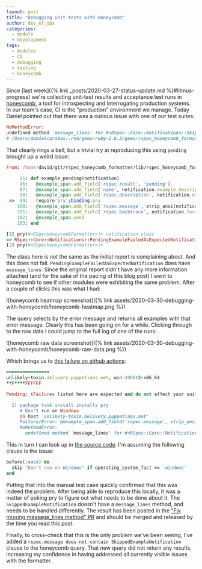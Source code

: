 ```yaml
---
layout: post
title: "Debugging unit-tests with Honeycomb"
author: dev_el_ops
categories:
  - module
  - development
tags:
  - modules
  - CI
  - debugging
  - testing
  - honeycomb
---
```


Since [last week]({% link _posts/2020-03-27-status-update.md %}#litmus-progress) we're collecting unit-test results and acceptance test runs in [honeycomb](https://honeycomb.io/), a tool for introspecting and interrogating production systems. In our team's case, CI is the "production" environment we manage. Today Daniel pointed out that there was a curious issue with one of our test suites:

```ruby
NoMethodError:
undefined method `message_lines' for #<RSpec::Core::Notifications::SkippedExampleNotification:0x00007f8407ac3018>
# /Users/danielcarabas/.rvm/gems/ruby-2.6.3/gems/rspec_honeycomb_formatter-0.2.0/lib/rspec_honeycomb_formatter.rb:95:in `example_pending'
```

That clearly rings a bell, but a trivial try at reproducing this using `pending` brought up a weird issue:

```ruby
From: /home/david/git/rspec_honeycomb_formatter/lib/rspec_honeycomb_formatter.rb @ line 99 RSpecHoneycombFormatter#example_pending:

     95: def example_pending(notification)
     96:   @example_span.add_field('rspec.result', 'pending')
     97:   @example_span.add_field('name', notification.example.description)
     98:   @example_span.add_field('rspec.description', notification.example.description)
 =>  99:   require'pry';binding.pry
    100:   @example_span.add_field('rspec.message', strip_ansi(notification.message_lines.join("\n")))
    101:   @example_span.add_field('rspec.backtrace', notification.formatted_backtrace.join("\n"))
    102:   @example_span.send
    103: end

[1] pry(#<RSpecHoneycombFormatter>)> notification.class
=> RSpec::Core::Notifications::PendingExampleFailedAsExpectedNotification
[2] pry(#<RSpecHoneycombFormatter>)>
```

The class here is not the same as the initial report is complaining about.
And this does not fail.
`PendingExampleFailedAsExpectedNotification` does have `message_lines`.
Since the original report didn't have any more information attached (and for the sake of the pacing of this blog post) I went to honeycomb to see if other modules were exhibiting the same problem.
After a couple of clicks this was what I had:

![honeycomb heatmap screenshot]({% link assets/2020-03-30-debugging-with-honeycomb/honeycomb-heatmap.png %})

The query selects by the error message and returns all examples with that error message.
Clearly this has been going on for a while.
Clicking through to the raw data I could jump to the full log of one of the runs:

![honeycomb raw data screenshot]({% link assets/2020-03-30-debugging-with-honeycomb/honeycomb-raw-data.png %})

Which brings us to [this failure on github actions](https://github.com/puppetlabs/puppetlabs-package/runs/544125013#step:3:445):

```ruby
================
unlikely-toxin.delivery.puppetlabs.net, win-2008r2-x86_64
**F****FFFFFF

Pending: (Failures listed here are expected and do not affect your suite's status)

  1) package task install installs pry
     # Don't run on Windows
     On host `unlikely-toxin.delivery.puppetlabs.net'
     Failure/Error: @example_span.add_field('rspec.message', strip_ansi(notification.message_lines.join("\n")))
     NoMethodError:
       undefined method `message_lines' for #<RSpec::Core::Notifications::SkippedExampleNotification:0x00007fe474773368>

```

This in turn I can look up in [the source code](https://github.com/puppetlabs/puppetlabs-package/blob/b7ff8d9a3982287f30a20111f86413b0350d20d6/spec/acceptance/init_spec.rb).
I'm assuming the following clause is the issue:
```ruby
before(:each) do
  skip "Don't run on Windows" if operating_system_fact == 'windows'
end
```

Putting that into the manual test case quickly confirmed that this was indeed the problem.
After being able to reproduce this locally, it was a matter of poking pry to figure out what needs to be done about it.
The `SkippedExampleNotification` doesn't have a `message_lines` method, and needs to be handled differently.
The result has been posted in the ["Fix missing message_lines method" PR](https://github.com/puppetlabs/rspec_honeycomb_formatter/pull/10) and should be merged and released by the time you read this post.

Finally, to cross-check that this is the only problem we've been seeing, I've added a `rspec.message does-not-contain SkippedExampleNotification` clause to the honeycomb query.
That new query did not return any results, increasing my confidence in having addressed all currently visible issues with the formatter.
